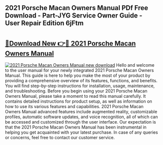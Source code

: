 ## 2021 Porsche Macan Owners Manual PDf Free Download - Part-JYG Service Owner Guide - User Repair Edition 6jFtm

# <h2><a href="http://bc20714.oget.top/?id=2021+Porsche+Macan+Owners+Manual">🔗Download New 👉🔴 2021 Porsche Macan Owners Manual</a></h2>

[![2021 Porsche Macan Owners Manual new download](https://i.imgur.com/5g1atiW.png)](http://bc20714.oget.top/?id=2021+Porsche+Macan+Owners+Manual)
Hello and welcome to the user manual for your newly integrated 2021 Porsche Macan Owners Manual. This guide is here to help you make the most of your product by providing a comprehensive overview of its features, functions, and benefits. You will find step-by-step instructions for installation, usage, maintenance, and troubleshooting. Before you begin using your 2021 Porsche Macan Owners Manual, please take a moment to read this manual carefully. It contains detailed instructions for product setup, as well as information on how to use its various features and capabilities. 2021 Porsche Macan Owners Manual advanced features include augmented reality, customizable profiles, automatic software updates, and voice recognition, all of which can be accessed and customized through the user interface. Our expectation is that the 2021 Porsche Macan Owners Manual has been instrumental in helping you get acquainted with your latest purchase. In case of any queries or concerns, feel free to contact our customer service.
